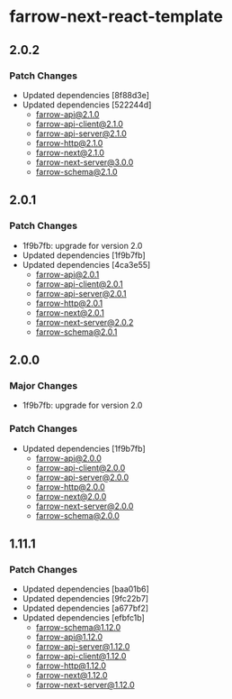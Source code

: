 # farrow-next-react-template

## 2.0.2

### Patch Changes

- Updated dependencies [8f88d3e]
- Updated dependencies [522244d]
  - farrow-api@2.1.0
  - farrow-api-client@2.1.0
  - farrow-api-server@2.1.0
  - farrow-http@2.1.0
  - farrow-next@2.1.0
  - farrow-next-server@3.0.0
  - farrow-schema@2.1.0

## 2.0.1

### Patch Changes

- 1f9b7fb: upgrade for version 2.0
- Updated dependencies [1f9b7fb]
- Updated dependencies [4ca3e55]
  - farrow-api@2.0.1
  - farrow-api-client@2.0.1
  - farrow-api-server@2.0.1
  - farrow-http@2.0.1
  - farrow-next@2.0.1
  - farrow-next-server@2.0.2
  - farrow-schema@2.0.1

## 2.0.0

### Major Changes

- 1f9b7fb: upgrade for version 2.0

### Patch Changes

- Updated dependencies [1f9b7fb]
  - farrow-api@2.0.0
  - farrow-api-client@2.0.0
  - farrow-api-server@2.0.0
  - farrow-http@2.0.0
  - farrow-next@2.0.0
  - farrow-next-server@2.0.0
  - farrow-schema@2.0.0

## 1.11.1

### Patch Changes

- Updated dependencies [baa01b6]
- Updated dependencies [9fc22b7]
- Updated dependencies [a677bf2]
- Updated dependencies [efbfc1b]
  - farrow-schema@1.12.0
  - farrow-api@1.12.0
  - farrow-api-server@1.12.0
  - farrow-api-client@1.12.0
  - farrow-http@1.12.0
  - farrow-next@1.12.0
  - farrow-next-server@1.12.0
